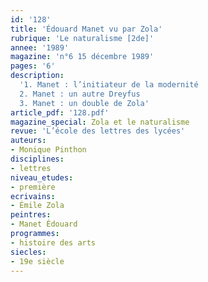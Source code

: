 ```yaml
---
id: '128'
title: 'Édouard Manet vu par Zola'
rubrique: 'Le naturalisme [2de]'
annee: '1989'
magazine: 'n°6 15 décembre 1989'
pages: '6'
description: 
  '1. Manet : l’initiateur de la modernité
  2. Manet : un autre Dreyfus
  3. Manet : un double de Zola'
article_pdf: '128.pdf'
magazine_special: Zola et le naturalisme
revue: 'L’école des lettres des lycées'
auteurs:
- Monique Pinthon
disciplines:
- lettres
niveau_etudes:
- première
ecrivains:
- Émile Zola
peintres:
- Manet Édouard
programmes:
- histoire des arts
siecles:
- 19e siècle
---
```

